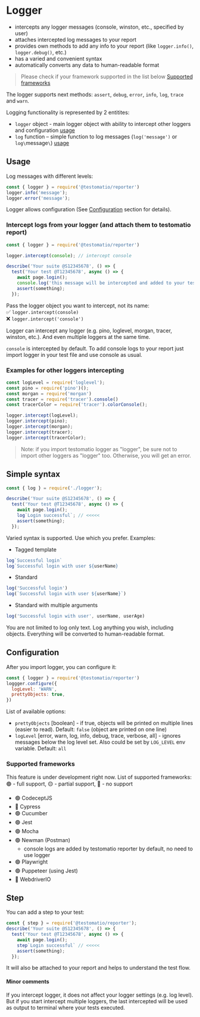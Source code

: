# Logger
- intercepts any logger messages (console, winston, etc., specified by user)
- attaches intercepted log messages to your report
- provides own methods to add any info to your report (like `logger.info()`, `logger.debug()`, etc.)
- has a varied and convenient syntax
- automatically converts any data to human-readable format

> Please check if your framework supported in the list below [Supported frameworks](#supported-frameworks)

The logger supports next methods: `assert`, `debug`, `error`, `info`, `log`, `trace` and `warn`.


Logging functionality is represented by 2 entitites:
- `logger` object - main logger object with ability to intercept other loggers and configuration [usage](#usage)
- `log` function – simple function to log messages (`log('message')` or `log\`message`\`) [usage](#simple-syntax)

## Usage
Log messages with different levels:
```javascript
const { logger } = require('@testomatio/reporter')
logger.info('message');
logger.error('message');
```
<!-- 
Shorter syntax:
```javascript
const { log } = require('@testomatio/reporter')
log('message');
``` -->

Logger allows configuration (See [Configuration](#configuration) section for details).

### Intercept logs from your logger (and attach them to testomatio report)
```javascript
const { logger } = require('@testomatio/reporter')

logger.intercept(console); // intercept console

describe('Your suite @S12345678', () => {
  test('Your test @T12345678', async () => {
    await page.login();
    console.log('this message will be intercepted and added to your testomatio report');
    assert(something);
  });
```

Pass the logger object you want to intercept, not its name:\
✅ ```logger.intercept(console)```\
❌ ```logger.intercept('console')```

Logger can intercept any logger (e.g. pino, loglevel, morgan, tracer, winston, etc.). And even multiple loggers at the same time.

`console` is intercepted by default. To add console logs to your report just import logger in your test file and use console as usual.

### Examples for other loggers intercepting
```javascript
const logLevel = require('loglevel');
const pino = require('pino')();
const morgan = require('morgan')
const tracer = require('tracer').console()
const tracerColor = require('tracer').colorConsole();

logger.intercept(logLevel);
logger.intercept(pino);
logger.intercept(morgan);
logger.intercept(tracer);
logger.intercept(tracerColor);
```

> Note: if you import testomatio logger as "logger", be sure not to import other loggers as "logger" too. Otherwise, you will get an error.

## Simple syntax
```javascript
const { log } = require('./logger');

describe('Your suite @S12345678', () => {
  test('Your test @T12345678', async () => {
    await page.login();
    log`Login successful`; // <<<<<
    assert(something);
  });
```

Varied syntax is supported. Use which you prefer. Examples:
- Tagged template
```javascript
log`Successful login`
log`Successful login with user ${userName}
```
- Standard
```javascript
log('Successful login')
log(`Successful login with user ${userName}`)
```
- Standard with multiple arguments
```javascript
log('Successful login with user', userName, userAge)
```

You are not limited to log only text. Log anything you wish, including objects. Everything will be converted to human-readable format.

## Configuration
After you import logger, you can configure it:
```javascript
const { logger } = require('@testomatio/reporter')
loggger.configure({
  logLevel: 'WARN',
  prettyObjects: true,
})
```

List of available options:
- `prettyObjects` [boolean] - if true, objects will be printed on multiple lines (easier to read). Default: `false` (object are printed on one line)
- `logLevel` [error, warn, log, info, debug, trace, verbose, all] - ignores messages below the log level set. Also could be set by `LOG_LEVEL` env variable. Default: `all`

### Supported frameworks
This feature is under development right now. List of supported frameworks:
🟢 - full support, 🟡 - partial support, 🔴 - no support
- 🟢 CodeceptJS
- 🔴 Cypress
- 🟢 Cucumber
- 🟢 Jest
- 🟢 Mocha
- 🟢 Newman (Postman)
  - console logs are added by testomatio reporter by default, no need to use logger
- 🟢 Playwright
- 🟢 Puppeteer (using Jest)
- 🔴 WebdriverIO

## Step
You can add a step to your test:
```javascript
const { step } = require('@testomatio/reporter');
describe('Your suite @S12345678', () => {
  test('Your test @T12345678', async () => {
    await page.login();
    step`Login successful` // <<<<<
    assert(something);
  });
```
It will also be attached to your report and helps to understand the test flow.

#### Minor comments
If you intercept logger, it does not affect your logger settings (e.g. log level). But if you start intercept multiple loggers, the last intercepted will be used as output to terminal where your tests executed.
